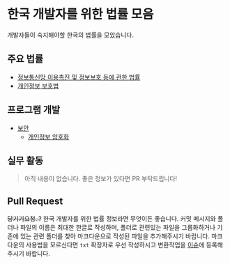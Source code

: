 # 한국 개발자를 위한 법률 모음
개발자들이 숙지해야할 한국의 법률을 모았습니다.

## 주요 법률
- [정보통신망 이용촉진 및 정보보호 등에 관한 법률](http://www.law.go.kr/법령/정보통신망%20이용촉진%20및%20정보보호%20등에%20관한%20법률)
- [개인정보 보호법](http://www.law.go.kr/법령/개인정보%20보호법)

## 프로그램 개발
- [보안](https://github.com/tmdgus0084/kor-law-for-dev/blob/master/프로그램_개발/보안/)
  - [개인정보 암호화](https://github.com/tmdgus0084/kor-law-for-dev/blob/master/프로그램_개발/보안/개인정보_암호화.md)

## 실무 활동
> 아직 내용이 없습니다. 좋은 정보가 있다면 PR 부탁드립니다! 

<!--
  
## 기타
> 아직 내용이 없습니다. 좋은 정보가 있다면 PR 부탁드립니다! PR 넣을 때는 이부분 주석을 풀어주세요!

-->

## Pull Request
~~당기기요청..?~~
한국 개발자를 위한 법률 정보라면 무엇이든 좋습니다.
커밋 메시지와 폴더나 파일의 이름은 최대한 한글로 작성하며,
폴더로 관련있는 파일을
그룹화하거나 기존에 있는 관련 폴더를 찾아
마크다운으로 작성된 파일을 추가해주시기 바랍니다.
마크다운의 사용법을 모르신다면 `txt` 확장자로 우선 작성하시고
변환작업을 [이슈](https://github.com/tmdgus0084/kor-law-for-dev/issues)에 
등록해주시기 바랍니다.
